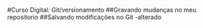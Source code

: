 #Curso Digital: Git/versionamento
##Gravando mudanças no meu repositorio
##Salvando modificações no Git -alterado